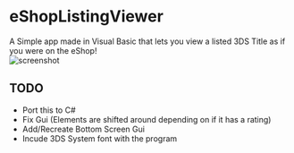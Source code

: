 # eShopListingViewer
A Simple app made in Visual Basic that lets you view a listed 3DS Title as if you were on the eShop!
<br>
![screenshot](https://github.com/KLanausse/eShopMetadataViewer/raw/master/readme/Screenshot_2022-03-07-151920.png)

## TODO
+ Port this to C#
+ Fix Gui (Elements are shifted around depending on if it has a rating)
+ Add/Recreate Bottom Screen Gui
+ Incude 3DS System font with the program
